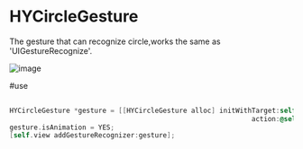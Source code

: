 HYCircleGesture
===============

The gesture that can recognize circle,works the same as 'UIGestureRecognize'.

![image](https://github.com/nathanwhy/HYCircleGesture/raw/master/example_gesture.gif)

#use

```objective-c
    
HYCircleGesture *gesture = [[HYCircleGesture alloc] initWithTarget:self 
                                                            action:@selector(circleGesture:)];
gesture.isAnimation = YES;
[self.view addGestureRecognizer:gesture];

```
